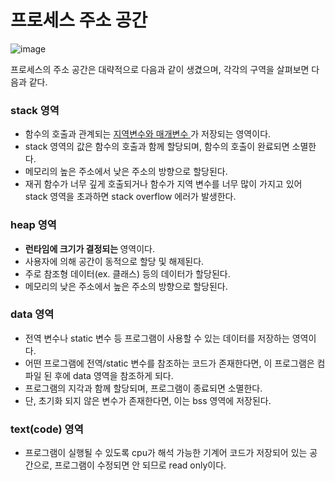 <h1> 프로세스 주소 공간 </h1>

![image](https://github.com/youbeen2798/CS-study_for_interview/assets/62228401/e7f9c4e5-54f2-4046-b34b-9a9c666b7aac)

프로세스의 주소 공간은 대략적으로 다음과 같이 생겼으며, 각각의 구역을 살펴보면 다음과 같다.

<h3> stack 영역</h3>

- 함수의 호출과 관계되는 <u> 지역변수와 매개변수 </u>가 저장되는 영역이다.
- stack 영역의 값은 함수의 호출과 함께 할당되며, 함수의 호출이 완료되면 소멸한다.
- 메모리의 높은 주소에서 낮은 주소의 방향으로 할당된다.
- 재귀 함수가 너무 깊게 호출되거나 함수가 지역 변수를 너무 많이 가지고 있어 stack 영역을 초과하면 stack overflow 에러가 발생한다.

<h3> heap 영역 </h3>

- <b> 런타임에 크기가 결정되는 </b> 영역이다.
- 사용자에 의해 공간이 동적으로 할당 및 해제된다.
- 주로 참조형 데이터(ex. 클래스) 등의 데이터가 할당된다.
- 메모리의 낮은 주소에서 높은 주소의 방향으로 할당된다.

<h3> data 영역 </h3>

- 전역 변수나 static 변수 등 프로그램이 사용할 수 있는 데이터를 저장하는 영역이다.
- 어떤 프로그램에 전역/static 변수를 참조하는 코드가 존재한다면, 이 프로그램은 컴파일 된 후에 data 영역을 참조하게 되다.
- 프로그램의 지각과 함께 할당되며, 프로그램이 종료되면 소멸한다.
- 단, 초기화 되지 않은 변수가 존재한다면, 이는 bss 영역에 저장된다.

<h3> text(code) 영역 </h3>

  - 프로그램이 실행될 수 있도록 cpu가 해석 가능한 기계어 코드가 저장되어 있는 공간으로, 프로그램이 수정되면 안 되므로 read only이다.
 
